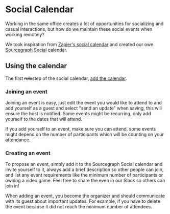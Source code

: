 # Social Calendar

Working in the same office creates a lot of opportunities for socializing and casual interactions, but how do we maintain these social events when working remotely?

We took inspiration from [Zapier's social calendar](https://zapier.com/blog/remote-team-activities/) and created our own [Sourcegraph Social](https://calendar.google.com/calendar?cid=Y18yZThnaDNqZzduMzgzZWYwNmY3bzE4M3BiZ0Bncm91cC5jYWxlbmRhci5nb29nbGUuY29t) calendar.

## Using the calendar

The first ~~rule~~step of the social calendar, [add the calendar](https://calendar.google.com/calendar?cid=Y18yZThnaDNqZzduMzgzZWYwNmY3bzE4M3BiZ0Bncm91cC5jYWxlbmRhci5nb29nbGUuY29t).

### Joining an event

Joining an event is easy, just edit the event you would like to attend to and add yourself as a guest and select "send an update" when saving, this will ensure the host is notified. Some events might be recurring, only add yourself to the dates that will attend.

If you add yourself to an event, make sure you can attend, some events might depend on the number of participants which will be counting on your attendance.

### Creating an event

To propose an event, simply add it to the Sourcegraph Social calendar and invite yourself to it, always add a brief description so other people can join, and list any event requirements like the minimum number of participants or owning a video game. Feel free to share the even in our Slack so others can join in!

When adding an event, you become the organizer and should communicate with its guest about important updates. For example, if you have to delete the event because it did not reach the minimum number of attendees.
